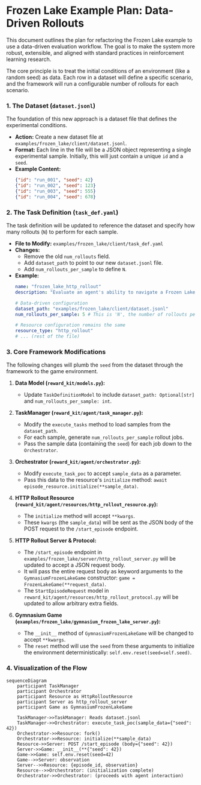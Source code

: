 # Frozen Lake Example Plan: Data-Driven Rollouts

This document outlines the plan for refactoring the Frozen Lake example to use a data-driven evaluation workflow. The goal is to make the system more robust, extensible, and aligned with standard practices in reinforcement learning research.

The core principle is to treat the initial conditions of an environment (like a random seed) as data. Each row in a dataset will define a specific scenario, and the framework will run a configurable number of rollouts for each scenario.

### 1. The Dataset (`dataset.jsonl`)

The foundation of this new approach is a dataset file that defines the experimental conditions.

-   **Action:** Create a new dataset file at `examples/frozen_lake/client/dataset.jsonl`.
-   **Format:** Each line in the file will be a JSON object representing a single experimental sample. Initially, this will just contain a unique `id` and a `seed`.
-   **Example Content:**
    ```json
    {"id": "run_001", "seed": 42}
    {"id": "run_002", "seed": 123}
    {"id": "run_003", "seed": 555}
    {"id": "run_004", "seed": 678}
    ```

### 2. The Task Definition (`task_def.yaml`)

The task definition will be updated to reference the dataset and specify how many rollouts (`N`) to perform for each sample.

-   **File to Modify:** `examples/frozen_lake/client/task_def.yaml`
-   **Changes:**
    -   Remove the old `num_rollouts` field.
    -   Add `dataset_path` to point to our new `dataset.jsonl` file.
    -   Add `num_rollouts_per_sample` to define `N`.
-   **Example:**
    ```yaml
    name: "frozen_lake_http_rollout"
    description: "Evaluate an agent's ability to navigate a Frozen Lake environment via HTTP rollout"

    # Data-driven configuration
    dataset_path: "examples/frozen_lake/client/dataset.jsonl"
    num_rollouts_per_sample: 5 # This is 'N', the number of rollouts per seed

    # Resource configuration remains the same
    resource_type: "http_rollout"
    # ... (rest of the file)
    ```

### 3. Core Framework Modifications

The following changes will plumb the `seed` from the dataset through the framework to the game environment.

1.  **Data Model (`reward_kit/models.py`):**
    -   Update `TaskDefinitionModel` to include `dataset_path: Optional[str]` and `num_rollouts_per_sample: int`.

2.  **TaskManager (`reward_kit/agent/task_manager.py`):**
    -   Modify the `execute_tasks` method to load samples from the `dataset_path`.
    -   For each sample, generate `num_rollouts_per_sample` rollout jobs.
    -   Pass the sample data (containing the `seed`) for each job down to the `Orchestrator`.

3.  **Orchestrator (`reward_kit/agent/orchestrator.py`):**
    -   Modify `execute_task_poc` to accept `sample_data` as a parameter.
    -   Pass this data to the resource's `initialize` method: `await episode_resource.initialize(**sample_data)`.

4.  **HTTP Rollout Resource (`reward_kit/agent/resources/http_rollout_resource.py`):**
    -   The `initialize` method will accept `**kwargs`.
    -   These `kwargs` (the `sample_data`) will be sent as the JSON body of the POST request to the `/start_episode` endpoint.

5.  **HTTP Rollout Server & Protocol:**
    -   The `/start_episode` endpoint in `examples/frozen_lake/server/http_rollout_server.py` will be updated to accept a JSON request body.
    -   It will pass the entire request body as keyword arguments to the `GymnasiumFrozenLakeGame` constructor: `game = FrozenLakeGame(**request_data)`.
    -   The `StartEpisodeRequest` model in `reward_kit/agent/resources/http_rollout_protocol.py` will be updated to allow arbitrary extra fields.

6.  **Gymnasium Game (`examples/frozen_lake/gymnasium_frozen_lake_server.py`):**
    -   The `__init__` method of `GymnasiumFrozenLakeGame` will be changed to accept `**kwargs`.
    -   The `reset` method will use the `seed` from these arguments to initialize the environment deterministically: `self.env.reset(seed=self.seed)`.

### 4. Visualization of the Flow

```mermaid
sequenceDiagram
    participant TaskManager
    participant Orchestrator
    participant Resource as HttpRolloutResource
    participant Server as http_rollout_server
    participant Game as GymnasiumFrozenLakeGame

    TaskManager->>TaskManager: Reads dataset.jsonl
    TaskManager->>Orchestrator: execute_task_poc(sample_data={"seed": 42})
    Orchestrator->>Resource: fork()
    Orchestrator->>Resource: initialize(**sample_data)
    Resource->>Server: POST /start_episode (body={"seed": 42})
    Server->>Game: __init__(**{"seed": 42})
    Game->>Game: self.env.reset(seed=42)
    Game-->>Server: observation
    Server-->>Resource: {episode_id, observation}
    Resource-->>Orchestrator: (initialization complete)
    Orchestrator->>Orchestrator: (proceeds with agent interaction)
